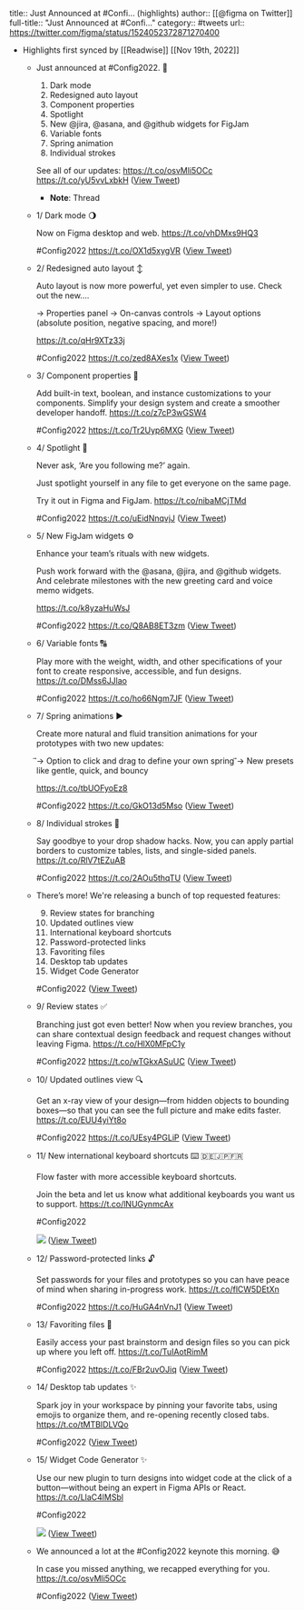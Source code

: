 title:: Just Announced at #Confi... (highlights)
author:: [[@figma on Twitter]]
full-title:: "Just Announced at \#Confi..."
category:: #tweets
url:: https://twitter.com/figma/status/1524052372871270400

- Highlights first synced by [[Readwise]] [[Nov 19th, 2022]]
	- Just announced at #Config2022. 🚀
	  
	  1. Dark mode
	  2. Redesigned auto layout
	  3. Component properties
	  4. Spotlight
	  5. New @jira, @asana, and @github widgets for FigJam
	  6. Variable fonts
	  7. Spring animation
	  8. Individual strokes
	  
	  See all of our updates: https://t.co/osvMli5OCc https://t.co/yU5vvLxbkH ([View Tweet](https://twitter.com/figma/status/1524052372871270400))
		- **Note**: Thread
	- 1/ Dark mode 🌖 
	  
	  Now on Figma desktop and web. https://t.co/vhDMxs9HQ3
	  
	  #Config2022 https://t.co/OX1d5xygVR ([View Tweet](https://twitter.com/figma/status/1524052403842035712))
	- 2/ Redesigned auto layout ↕️
	  
	  Auto layout is now more powerful, yet even simpler to use. Check out the new....
	  
	  → Properties panel
	  → On-canvas controls 
	  → Layout options (absolute position, negative spacing, and more!) 
	  
	  https://t.co/qHr9XTz33j
	  
	  #Config2022 https://t.co/zed8AXes1x ([View Tweet](https://twitter.com/figma/status/1524052430551277568))
	- 3/ Component properties 💠
	  
	  Add built-in text, boolean, and instance customizations to your components. Simplify your design system and create a smoother developer handoff. https://t.co/z7cP3wGSW4
	  
	  #Config2022 https://t.co/Tr2Uyp6MXG ([View Tweet](https://twitter.com/figma/status/1524052450784595969))
	- 4/ Spotlight 🔦
	  
	  Never ask, ‘Are you following me?’ again.
	  
	  Just spotlight yourself in any file to get everyone on the same page. 
	  
	  Try it out in Figma and FigJam. https://t.co/nibaMCjTMd
	  
	   #Config2022 https://t.co/uEidNnqvjJ ([View Tweet](https://twitter.com/figma/status/1524052479150751744))
	- 5/ New FigJam widgets ⚙️
	  
	  Enhance your team’s rituals with new widgets. 
	  
	  Push work forward with the @asana, @jira, and @github widgets. And celebrate milestones with the new greeting card and voice memo widgets.
	  
	  https://t.co/k8yzaHuWsJ
	  
	  #Config2022 https://t.co/Q8AB8ET3zm ([View Tweet](https://twitter.com/figma/status/1524052525833285633))
	- 6/  Variable fonts 🔠
	  
	  Play more with the weight, width, and other specifications of your font to create responsive, accessible, and fun designs. https://t.co/DMss6JJlao
	  
	  #Config2022 https://t.co/ho66Ngm7JF ([View Tweet](https://twitter.com/figma/status/1524052547320745984))
	- 7/ Spring animations ▶️
	  
	  Create more natural and fluid transition animations for your prototypes with two new updates:
	  
	  ⃗→ Option to click and drag to define your own spring 
	  ⃗→ New presets like gentle, quick, and bouncy
	  
	  https://t.co/tbUOFyoEz8
	  
	  #Config2022 https://t.co/GkO13d5Mso ([View Tweet](https://twitter.com/figma/status/1524052572301971456))
	- 8/ Individual strokes 🔲
	  
	  Say goodbye to your drop shadow hacks. Now, you can apply partial borders to customize tables, lists, and single-sided panels. https://t.co/RlV7tEZuAB
	  
	  #Config2022 https://t.co/2AOu5thqTU ([View Tweet](https://twitter.com/figma/status/1524052598759641088))
	- There’s more! We're releasing a bunch of top requested features:
	  
	  9. Review states for branching
	  10. Updated outlines view
	  11. International keyboard shortcuts
	  12. Password-protected links
	  13. Favoriting files
	  14. Desktop tab updates
	  15. Widget Code Generator
	  
	  #Config2022 ([View Tweet](https://twitter.com/figma/status/1524052604237492224))
	- 9/ Review states ✅
	  
	  Branching just got even better! Now when you review branches, you can share contextual design feedback and request changes without leaving Figma. https://t.co/HlX0MFpC1y
	  
	  #Config2022 https://t.co/wTGkxASuUC ([View Tweet](https://twitter.com/figma/status/1524052614094106629))
	- 10/ Updated outlines view 🔍
	  
	  Get an x-ray view of your design—from hidden objects to bounding boxes—so that you can see the full picture and make edits faster. https://t.co/EUU4yiYt8o
	  
	  #Config2022 https://t.co/UEsy4PGLiP ([View Tweet](https://twitter.com/figma/status/1524052653499555841))
	- 11/ New international keyboard shortcuts️ ⌨️ 🇩🇪🇯🇵🇫🇷
	  
	  Flow faster with more accessible keyboard shortcuts. 
	  
	  Join the beta and let us know what additional keyboards you want us to support. https://t.co/lNUGynmcAx
	  
	  #Config2022 
	  
	  ![](https://pbs.twimg.com/media/FSZ9Rm2VEAAbRYZ.png) ([View Tweet](https://twitter.com/figma/status/1524052661305184257))
	- 12/ Password-protected links 🔓
	  
	  Set passwords for your files and prototypes so you can have peace of mind when sharing in-progress work. https://t.co/flCW5DEtXn
	  
	  #Config2022 https://t.co/HuGA4nVnJ1 ([View Tweet](https://twitter.com/figma/status/1524052685434998784))
	- 13/ Favoriting files 🌟
	  
	  Easily access your past brainstorm and design files so you can pick up where you left off. https://t.co/TuIAotRimM
	  
	  #Config2022 https://t.co/FBr2uvOJiq ([View Tweet](https://twitter.com/figma/status/1524052715747258368))
	- 14/ Desktop tab updates ✨
	  
	  Spark joy in your workspace by pinning your favorite tabs, using emojis to organize them, and re-opening recently closed tabs. https://t.co/tMTBIDLVQo
	  
	  #Config2022 ([View Tweet](https://twitter.com/figma/status/1524052720310960128))
	- 15/ Widget Code Generator ✨
	  
	  Use our new plugin to turn designs into widget code at the click of a button—without being an expert in Figma APIs or React. https://t.co/LlaC4lMSbl
	  
	  #Config2022 
	  
	  ![](https://pbs.twimg.com/media/FSZ9smaVgAAt3OG.jpg) ([View Tweet](https://twitter.com/figma/status/1524052725591199744))
	- We announced a lot at the #Config2022 keynote this morning. 😅
	  
	  In case you missed anything, we recapped everything for you. https://t.co/osvMli5OCc
	  
	  #Config2022 ([View Tweet](https://twitter.com/figma/status/1524052728900587520))